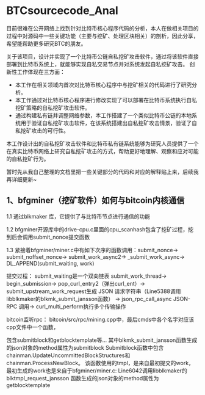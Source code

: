 # BTCsourcecode_Anal
目前很难在公开网络上找到针对比特币核心程序代码的分析，本人在做相关项目的过程中对源码中一些关键功能（主要与挖矿、处理区块相关）的剖析，因此分享，希望能帮助更多研究BTC的朋友。

关于该项目，设计并实现了一个比特币公链自私挖矿攻击软件，通过将该软件直接部署到比特币系统上，就能够实现自私交易节点并对系统发起自私挖矿攻击。
创新性工作体现在三方面：
* 本工作在相关领域内首次对比特币核心程序中与挖矿相关的代码进行了研究分析。
* 本工作通过对比特币核心程序进行修改实现了可以部署在比特币系统执行自私挖矿策略的自私挖矿攻击软件。
* 通过构建私有链并调整网络参数，本工作搭建了一个类似比特币公链的本地系统用于验证自私挖矿攻击软件，在该系统搭建出自私挖矿攻击情景，验证了自私挖矿攻击的可行性。

本工作设计出的自私挖矿攻击软件和比特币私有链系统能够为研究人员提供了一个在真实比特币网络上研究自私挖矿攻击的方式，帮助更好地理解、观察和应对可能的自私挖矿行为。


暂时先从我自己整理的文档里把一些关键部分的代码和对应的解释贴上来，后续我再详细更新~

## 1、bfgminer（挖矿软件）如何与bitcoin内核通信
1.1 通过blkmaker 库，它提供了与比特币节点进行通信的功能

1.2 bfgminer开源库中的drive-cpu.c里面的cpu_scanhash包含了挖矿过程，挖到后会调用submit_nonce提交函数

1.3 紧接着bfgminer/miner.c中有如下次序的函数调用：submit_nonce-> submit_noffset_nonce-> submit_work_async2-> _submit_work_async-> DL_APPEND(submit_waiting, work)

提交过程：
submit_waiting是一个双向链表
submit_work_thread-> begin_submission-> pop_curl_entry2（弹出curl_ent）-> submit_upstream_work_request生成 JSON 请求字符串（Line5388调用libblkmaker的blkmk_submit_jansson函数） ->
json_rpc_call_async JSON-RPC 调用->
curl_multi_perform执行多个传输操作

bitcoin监听rpc：
bitcoin/src/rpc/mining.cpp中，最后cmds中各个名字对应该cpp文件中一个函数，

包含submitblock和getblocktemplate等...
其中blkmk_submit_jansson函数生成的json对象的method属性为submitblock
Submitblock函数中包含
chainman.UpdateUncommittedBlockStructures和
chainman.ProcessNewBlock。
该函数使用的tmpl，是来自最初提交的work，最初生成的work也是来自于bfgminer/miner.c: Line6042调用libblkmaker的blktmpl_request_jansson
函数生成的json对象的method属性为getblocktemplate
